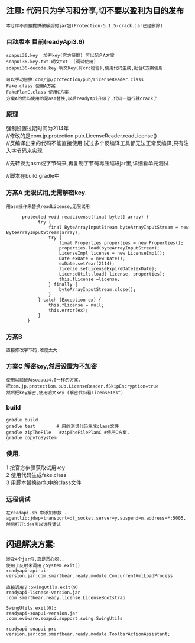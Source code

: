 ##  注意: 代码只为学习和分享,切不要以盈利为目的发布
    本仓库不直接提供破解后的jar包(Protection-5.1.5-crack.jar已经删除)

### 自动版本 目前(readyApi3.6)
    soapui36.key  加密key(官方获取) 可以配合A方案
    soapui36.key.txt 明文txt  (调试使用)
    soapui36-decode.key 明文Key(有crc检验),使用代码生成,配合C方案使用.

    可以手动替换:com/jp/protection/pub/LicenseReader.class
    Fake.class 使用A方案
    FakePlanC.class 使用C方案.
    方案A的代码使用的是asm替换,以后readyApi升级了,代码一运行就crack了

### 原理
  强制设置过期时间为2114年  
  //修改的是com.jp.protection.pub.LicenseReader.readLicense()  
  //反编译出来的代码不能直接使用.试过多个反编译工具都无法正常反编译,只有注入字节码来实现  

  //先转换为asm或字节码来,再复制字节码再压缩进jar里,详细看单元测试

  //脚本在build.gradle中

### 方案A 无限试用,无需解密key.
    用asm操作来替换readLicense,无限试用
``` 
      protected void readLicense(final byte[] array) {
            try {
                final ByteArrayInputStream byteArrayInputStream = new ByteArrayInputStream(array);
                try {
                    final Properties properties = new Properties();
                    properties.load(byteArrayInputStream);
                    LicenseImpl license = new LicenseImpl();
                    Date exDate = new Date();
                    exDate.setYear(2114);
                    license.setLicenseExpireDate(exDate);
                    LicenseUtils.load( license, properties);
                    this.fLicense =license;
                } finally {
                    byteArrayInputStream.close();
                }
            } catch (Exception ex) {
                this.fLicense = null;
                this.error(ex);
            }
        }
```

### 方案B 
    直接修改字节码,难度太大

### 方案C 解密key,然后设置为不加密
    使用以前破解soapui4.0一样的方案.  
    把com.jp.protection.pub.LicenseReader.fSkipEncryption=true
    然后把key解密,使用明文key (解密代码看LicenseTest)

### build
    gradle build
    gradle test        # 用的测试代码生成class文件
    gradle zipTheFile   #zipTheFilePlanC #使用C方案.
    gradle copyToSystem

### 使用.
  1 按官方步骤获取试用key  
  2 使用代码生成fake.class  
  3 用脚本替换jar包中的class文件
  
### 远程调试
    在readapi.sh 中添加参数 -agentlib:jdwp=transport=dt_socket,server=y,suspend=n,address=*:5005,  
    然后打开idea可以远程调试

## 闪退解决方案:
    涉及4个jar包,真是恶心呀..
    使用了反射来调用了System.exit()
    readyapi-api-ui-version.jar:com.smartbear.ready.module.ConcurrentXmlLoadProcess

    直接调用了:SwingUtils.exit(9)
    readyapi-licnese-version.jar :com.smartbear.ready.license.LicenseBootstrap

    SwingUtils.exit(0);
    readyapi-soapui-version.jar  :com.eviware.soapui.support.swing.SwingUtils

    readyapi-soapui-pro-version.jar:com.smartbear.ready.module.ToolbarActionAssistant;

    